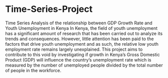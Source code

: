 # Time-Series-Project
Time Series Analysis of the relationship between GDP Growth Rate and Youth Unemployment in Kenya
In Kenya, the field of youth unemployment has a significant amount of research that has been carried out to analyze its trends and consequences. However, little attention has been paid to the factors that drive youth unemployment and as such, the relative low youth employment rate remains largely unexplained. 
This project aims to contribute to this void by investigating if growth in Kenya’s Gross Domestic Product (GDP) will influence the country’s unemployment rate which is measured by the number of unemployed people divided by the total number of people in the workforce.
